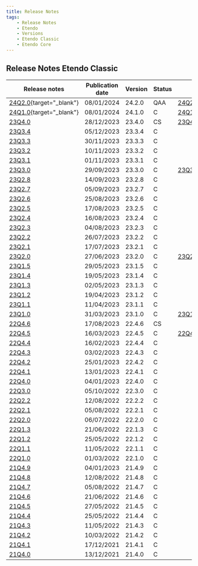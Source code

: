 ```yaml
---
title: Release Notes
tags:
    - Release Notes
    - Etendo
    - Versions
    - Etendo Classic
    - Etendo Core
---
```


## Release Notes Etendo Classic

| Release notes | Publication date | Version | Status | ISO Image | GitHub |
| ---           | ---              | ---     | ---    | ---       | :---:  |
| [24Q2.0](https://github.com/facumoyanosmf/mkdocs-prueba/releases/tag/pubished){target="_blank"} | 08/01/2024 | 24.2.0 | QAA | [24Q2.0.iso](https://etendo-appliances.s3.eu-west-1.amazonaws.com/etendo/iso/etendo-24Q2.0.iso){target="_blank"} | ✅ |
| [24Q1.0](https://github.com/facumoyanosmf/mkdocs-prueba/releases/tag/pubished){target="_blank"} | 08/01/2024 | 24.1.0 | C | [24Q1.0.iso](https://etendo-appliances.s3.eu-west-1.amazonaws.com/etendo/iso/etendo-24Q1.0.iso){target="_blank"} | ✅ |
| [23Q4.0](../23Q4-0) | 28/12/2023 | 23.4.0 | CS | [23Q4-0.iso](https://etendo-appliances.s3.eu-west-1.amazonaws.com/etendo/iso/etendo-23Q4.0.iso) | :white_check_mark:|
| [23Q3.4](../23Q3-4) | 05/12/2023 | 23.3.4 | C | | :white_check_mark:|
| [23Q3.3](../23Q3-3) | 30/11/2023 | 23.3.3 | C | | :white_check_mark:|
| [23Q3.2](../23Q3-2) | 10/11/2023 | 23.3.2 | C	| | :white_check_mark:|
| [23Q3.1](../23Q3-1) | 01/11/2023 | 23.3.1 | C	| | :white_check_mark:|
| [23Q3.0](../23Q3-0) | 29/09/2023 | 23.3.0 | C	| [23Q3-0.iso](https://etendo-appliances.s3.eu-west-1.amazonaws.com/etendo/iso/etendo-23Q3.0.iso) | :white_check_mark:|
| [23Q2.8](../23Q2-8) | 14/09/2023 | 23.2.8 | C	| | :white_check_mark:|
| [23Q2.7](../23Q2-7) | 05/09/2023 | 23.2.7 | C	| | :white_check_mark:|
| [23Q2.6](../23Q2-6) | 25/08/2023 | 23.2.6 | C	| | :white_check_mark:|
| [23Q2.5](../23Q2-5) | 17/08/2023 | 23.2.5 | C	| | :white_check_mark:|
| [23Q2.4](../23Q2-4) | 16/08/2023 | 23.2.4 | C	| | :white_check_mark:|
| [23Q2.3](../23Q2-3) | 04/08/2023 | 23.2.3 | C	| | :white_check_mark:|
| [23Q2.2](../23Q2-2) | 26/07/2023 | 23.2.2 | C	| | :white_check_mark:|
| [23Q2.1](../23Q2-1) | 17/07/2023 | 23.2.1 | C  	| | :white_check_mark:|
| [23Q2.0](../23Q2-0) | 27/06/2023 | 23.2.0 | C	| [23Q2-0.iso](https://etendo-appliances.s3.eu-west-1.amazonaws.com/etendo/iso/etendo-23Q2.0.iso)| :white_check_mark:|
| [23Q1.5](../23Q1-5) | 29/05/2023 | 23.1.5 | C 	| | :white_check_mark:|
| [23Q1.4](../23Q1-4) | 19/05/2023 | 23.1.4 | C 	| | :white_check_mark:|
| [23Q1.3](../23Q1-3) | 02/05/2023 | 23.1.3 | C 	| | :white_check_mark:|
| [23Q1.2](../23Q1-2) | 19/04/2023 | 23.1.2 | C	| | :white_check_mark:|
| [23Q1.1](../23Q1-1) | 11/04/2023 | 23.1.1 | C  	| | :white_check_mark:|
| [23Q1.0](../23Q1-0) | 31/03/2023 | 23.1.0 | C  	| [23Q1-0.iso](https://etendo-appliances.s3.eu-west-1.amazonaws.com/etendo/iso/etendo-23Q1.3.iso) | :white_check_mark:| 
| [22Q4.6](../22Q4-6) | 17/08/2023 | 22.4.6 | CS  | | |
| [22Q4.5](../22Q4-5) | 16/03/2023 | 22.4.5 | C  | [22Q4-5.iso](https://etendo-appliances.s3.eu-west-1.amazonaws.com/etendo/iso/etendo-22Q4-5.iso)| |
| [22Q4.4](../22Q4-4) | 16/02/2023 | 22.4.4 | C   | | |
| [22Q4.3](../22Q4-3) | 03/02/2023 | 22.4.3 | C   | | |
| [22Q4.2](../22Q4-2) | 25/01/2023 | 22.4.2 | C   | | |
| [22Q4.1](../22Q4-1) | 13/01/2023 | 22.4.1 | C   | | |
| [22Q4.0](../22Q4-0) | 04/01/2023 | 22.4.0 | C   | | |
| [22Q3.0](../22Q3-0) | 05/10/2022 | 22.3.0 | C   | | |
| [22Q2.2](../22Q2-2) | 12/08/2022 | 22.2.2 | C   | | |
| [22Q2.1](../22Q2-1) | 05/08/2022 | 22.2.1 | C   | | |
| [22Q2.0](../22Q2-0) | 06/07/2022 | 22.2.0 | C   | | |
| [22Q1.3](../22Q1-3) | 21/06/2022 | 22.1.3 | C   | | |
| [22Q1.2](../22Q1-2) | 25/05/2022 | 22.1.2 | C   | | |
| [22Q1.1](../22Q1-1) | 11/05/2022 | 22.1.1 | C   | | |
| [22Q1.0](../22Q1-0) | 01/03/2022 | 22.1.0 | C   | | |
| [21Q4.9](../21Q4-9) | 04/01/2023 | 21.4.9 | C  | | |
| [21Q4.8](../21Q4-8) | 12/08/2022 | 21.4.8 | C   | | |
| [21Q4.7](../21Q4-7) | 05/08/2022 | 21.4.7 | C   | | |
| [21Q4.6](../21Q4-6) | 21/06/2022 | 21.4.6 | C   | | |
| [21Q4.5](../21Q4-5) | 27/05/2022 | 21.4.5 | C   | | |
| [21Q4.4](../21Q4-4) | 25/05/2022 | 21.4.4 | C   | | |
| [21Q4.3](../21Q4-3) | 11/05/2022 | 21.4.3 | C   | | |
| [21Q4.2](../21Q4-2) | 10/03/2022 | 21.4.2 | C   | | |
| [21Q4.1](../21Q4-1) | 17/12/2021 | 21.4.1 | C   | | |
| [21Q4.0](../21Q4-0) | 13/12/2021 | 21.4.0 | C   | | |